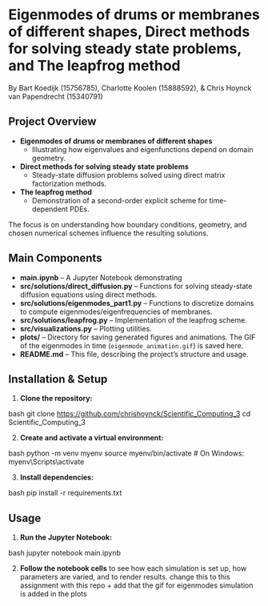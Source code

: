 # **Eigenmodes of drums or membranes of different shapes, Direct methods for solving steady state problems, and The leapfrog method**
By Bart Koedijk (15756785), Charlotte Koolen (15888592), & Chris Hoynck van Papendrecht (15340791)

## **Project Overview**
- **Eigenmodes of drums or membranes of different shapes**  
  - Illustrating how eigenvalues and eigenfunctions depend on domain geometry.
- **Direct methods for solving steady state problems**  
  - Steady-state diffusion problems solved using direct matrix factorization methods.
- **The leapfrog method**  
  - Demonstration of a second-order explicit scheme for time-dependent PDEs.

The focus is on understanding how boundary conditions, geometry, and chosen numerical schemes influence the resulting solutions.

## **Main Components**
- **main.ipynb** – A Jupyter Notebook demonstrating 
- **src/solutions/direct_diffusion.py** – Functions for solving steady-state diffusion equations using direct methods.
- **src/solutions/eigenmodes_part1.py** – Functions to discretize domains to compute eigenmodes/eigenfrequencies of membranes.
- **src/solutions/leapfrog.py** – Implementation of the leapfrog scheme.
- **src/visualizations.py** – Plotting utilities.
- **plots/** – Directory for saving generated figures and animations. The GIF of the eigenmodes in time (`eigenmode_animation.gif`) is saved here.
- **README.md** – This file, describing the project’s structure and usage.

## **Installation & Setup**
1. **Clone the repository:**
   
bash
   git clone https://github.com/chrishoynck/Scientific_Computing_3
   cd Scientific_Computing_3

2. **Create and activate a virtual environment:**
   
bash
   python -m venv myenv
   source myenv/bin/activate  # On Windows: myenv\Scripts\activate

3. **Install dependencies:**
   
bash
   pip install -r requirements.txt


## **Usage**
1. **Run the Jupyter Notebook:**
   
bash
   jupyter notebook main.ipynb

2. **Follow the notebook cells** to see how each simulation is set up, how parameters are varied, and to render results.  change this to this assignment with this repo + add that the gif for eigenmodes simulation is added in the plots
